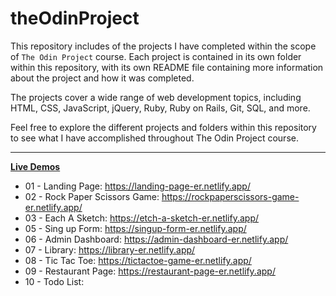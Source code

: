 # theOdinProject

This repository includes of the projects I have completed within the scope of `The Odin Project` course. Each project is contained in its own folder within this repository, with its own README file containing more information about the project and how it was completed.

The projects cover a wide range of web development topics, including HTML, CSS, JavaScript, jQuery, Ruby, Ruby on Rails, Git, SQL, and more.

Feel free to explore the different projects and folders within this repository to see what I have accomplished throughout The Odin Project course.

---

<ins>**Live Demos**</ins>

- 01 - Landing Page: https://landing-page-er.netlify.app/
- 02 - Rock Paper Scissors Game: https://rockpaperscissors-game-er.netlify.app/
- 03 - Each A Sketch: https://etch-a-sketch-er.netlify.app/
- 05 - Sing up Form: https://singup-form-er.netlify.app/
- 06 - Admin Dashboard: https://admin-dashboard-er.netlify.app/
- 07 - Library: https://library-er.netlify.app/
- 08 - Tic Tac Toe: https://tictactoe-game-er.netlify.app/
- 09 - Restaurant Page: https://restaurant-page-er.netlify.app/
- 10 - Todo List:
